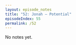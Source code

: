 ```yaml
---
layout: episode_notes
title: "52: Jonah — Potential"
episodeIndex: 55
permalink: /52
---
```

No notes yet.
